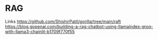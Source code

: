 # RAG

Links
https://github.com/ShishirPatil/gorilla/tree/main/raft
https://blog.gopenai.com/building-a-rag-chatbot-using-llamaindex-groq-with-llama3-chainlit-b1709f770f55

